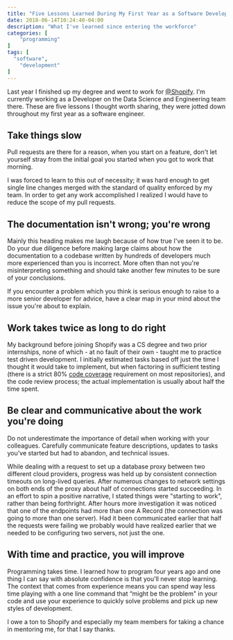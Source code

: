 ```yaml
---
title: "Five Lessons Learned During My First Year as a Software Developer at Shopify"
date: 2018-06-14T10:24:40-04:00
description: "What I've learned since entering the workforce"
categories: [
    "programming"
]
tags: [
  "software",
    "development"
]
---
```


Last year I finished up my degree and went to work for
[@Shopify](https://shopify.com). I'm currently working as a Developer on
the Data Science and Engineering team there.
These are five lessons I thought worth sharing, they were jotted down
throughout my first year as a software engineer.

## Take things slow

Pull requests are there for a reason, when you start on a feature, don't let
yourself stray from the initial goal you started when you got to work that
morning.

I was forced to learn to this out of necessity; it was hard enough to get
single line changes merged with the standard of quality enforced by my team.
In order to get any work accomplished I realized I would have to reduce the
scope of my pull requests.

## The documentation isn't wrong; you're wrong

Mainly this heading makes me laugh because of how true I've seen it to be.
Do your due diligence before making large claims about how the documentation
to a codebase written by hundreds of developers much more experienced than you
is incorrect. More often than not you're misinterpreting something and should
take another few minutes to be sure of your conclusions.

If you encounter a problem which you think is serious enough to raise to a more
senior developer for advice, have a clear map in your mind about the issue
you're about to explain.

## Work takes twice as long to do right

My background before joining Shopify was a CS degree and two prior internships,
none of which - at no fault of their own - taught me to
practice test driven development. I initially estimated tasks based off just
the time I thought it would take to implement, but when factoring in sufficient
testing (there is a strict 80% [code coverage](https://codecov.io/) requirement
on most repositories), and the code review process; the actual implementation is
usually about half the time spent.

## Be clear and communicative about the work you're doing

Do not underestimate the importance of detail when working with your colleagues.
Carefully communicate feature descriptions, updates to tasks you’ve started but
had to abandon, and technical issues.

While dealing with a request to set up a database proxy between two different
cloud providers, progress was held up by consistent connection timeouts on
long-lived queries. After numerous changes to network settings on both ends of
the proxy about half of connections started succeeding. In an effort to spin a
positive narrative, I stated things were "starting to work", rather than being
forthright. After hours more investigation it was noticed that one of the
endpoints had more than one A Record (the connection was going to more than one
server). Had it been communicated earlier that half the requests were failing
we probably would have realized earlier that we needed to be configuring two
servers, not just the one.

## With time and practice, you will improve

Programming takes time. I learned how to program four years ago and one thing I
can say with absolute confidence is that you'll never stop learning.
The context that comes from experience means you can spend way less time playing
with a one line command that “might be the problem" in your code and use your
experience to quickly solve problems and pick up new styles of development.


I owe a ton to Shopify and especially my team members for taking a chance in
mentoring me, for that I say thanks.
